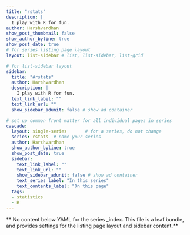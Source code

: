 ```yaml
---
title: "rstats"
description: |
  I play with R for fun.
author: Harshvardhan
show_post_thumbnail: false
show_author_byline: true
show_post_date: true
# for series listing page layout
layout: list-sidebar # list, list-sidebar, list-grid

# for list-sidebar layout
sidebar: 
  title: "#rstats"
  author: Harshvardhan
  description: |
    I play with R for fun.
  text_link_label: ""
  text_link_url: ""
  show_sidebar_adunit: false # show ad container

# set up common front matter for all individual pages in series
cascade:
  layout: single-series       # for a series, do not change
  series: rstats  # name your series
  author: Harshvardhan
  show_author_byline: true
  show_post_date: true
  sidebar:
    text_link_label: ""
    text_link_url: ""
    show_sidebar_adunit: false # show ad container
    text_series_label: "In this series" 
    text_contents_label: "On this page" 
  tags:
  - statistics
  - R
---
```


\*\* No content below YAML for the series \_index. This file is a leaf bundle, and provides settings for the listing page layout and sidebar content.\*\*
